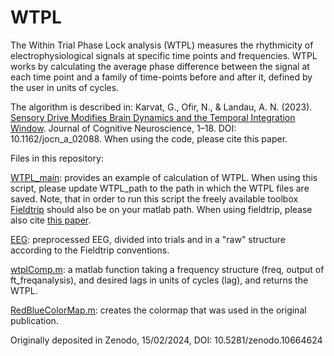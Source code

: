 # WTPL
The Within Trial Phase Lock analysis (WTPL) measures the rhythmicity of electrophysiological signals at specific time points and frequencies. 
WTPL works by calculating the average phase difference between the signal at each time point and a family of time-points before and after it, defined by the user in units of cycles.

The algorithm is described in:
Karvat, G., Ofir, N., & Landau, A. N. (2023). [Sensory Drive Modifies Brain Dynamics and the Temporal Integration Window](https://doi.org/10.1162/jocn_a_02088). Journal of Cognitive Neuroscience, 1–18. DOI: 10.1162/jocn_a_02088. When using the code, please cite this paper. 


Files in this repository:

[WTPL_main](WTPL_main.m): provides an example of calculation of WTPL. When using this script, please update WTPL_path to the path in which the WTPL files are saved. Note, that in order to run this script the freely available toolbox [Fieldtrip](https://www.fieldtriptoolbox.org/) should also be on your matlab path. When using fieldtrip, please also cite [this paper](http://dx.doi.org/10.1155/2011/156869). 

[EEG](EEG.mat): preprocessed EEG, divided into trials and in a "raw" structure according to the Fieldtrip conventions.

[wtplComp.m](wtplComp.m): a matlab function taking a frequency structure (freq, output of ft_freqanalysis), and desired lags in units of cycles (lag), and returns the WTPL.

[RedBlueColorMap.m](RedBlueColorMap.m): creates the colormap that was used in the original publication. 

Originally deposited in Zenodo, 15/02/2024, DOI: 10.5281/zenodo.10664624
